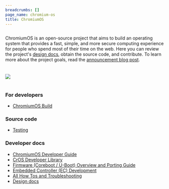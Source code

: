 ```yaml
---
breadcrumbs: []
page_name: chromium-os
title: ChromiumOS
---
```


<div class="two-column-container">
<div class="column">

ChromiumOS is an open-source project that aims to build an operating system
that provides a fast, simple, and more secure computing experience for people
who spend most of their time on the web. Here you can review the project's
[design docs](/chromium-os/chromiumos-design-docs),
obtain the source code, and contribute. To learn more about the project goals,
read the [announcement blog
post](http://googleblog.blogspot.com/2009/11/releasing-chromium-os-open-source.html).

</div>

<div class="column">

### ![](/chromium-os/comp2_200x146.jpg)

</div>
</div>

### For developers

*   [ChromiumOS Build](/chromium-os/build)

### Source code

*   [Testing](/chromium-os/testing)

### Developer docs

*   [ChromiumOS Developer
            Guide](/chromium-os/developer-library/guides/development/developer-guide)
*   [CrOS Developer Library](/chromium-os/developer-library)
*   [Firmware (Coreboot / U-Boot) Overview and Porting
            Guide](/chromium-os/firmware-porting-guide)
*   [Embedded Controller (EC)
            Development](https://chromium.googlesource.com/chromiumos/platform/ec/+/HEAD/README.md)
*   [All How Tos and
            Troubleshooting](/chromium-os/how-tos-and-troubleshooting)
*   [Design docs](/chromium-os/chromiumos-design-docs)